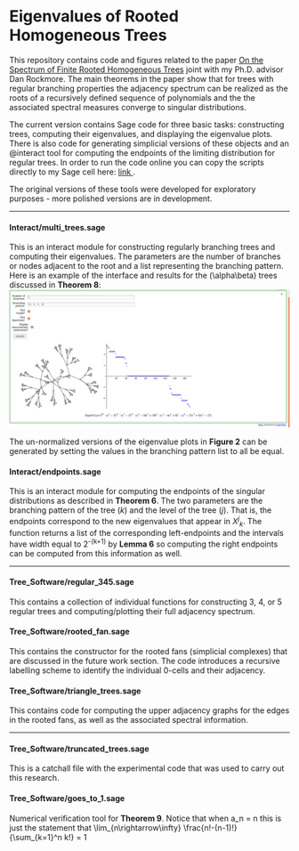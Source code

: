 # Eigenvalues of Rooted Homogeneous Trees

This repository contains code and figures related to the paper <a href="https://arxiv.org/abs/1903.07134"> On the Spectrum of Finite Rooted Homogeneous Trees<a/> joint with my Ph.D. advisor Dan Rockmore. The main theorems in the paper show that for trees with regular branching properties the adjacency spectrum can be realized as the roots of a recursively defined sequence of polynomials and the the associated spectral measures converge to singular distributions. 

The current version contains Sage code for three basic tasks: constructing trees, computing their eigenvalues, and displaying the eigenvalue plots. There is also code for generating simplicial versions of these objects and an @interact tool for computing the endpoints of the limiting distribution for regular trees. In order to run the code online you can copy the scripts directly to my Sage cell here: <a href="https://people.csail.mit.edu/ddeford/sage_cell"> link </a>. 

The original versions of these tools were developed for exploratory purposes - more polished versions are in development. 
***

#### Interact/multi_trees.sage
This is an interact module for constructing regularly branching trees and computing their eigenvalues. The parameters are the number of branches or nodes adjacent to the root and a list representing the branching pattern. Here is an example of the interface and results for the (\alpha\beta) trees discussed in **Theorem 8**: 
![alt text](https://raw.githubusercontent.com/drdeford/Tree_Eigenvalues/master/Tree_Figures/multi_example.png "MultiTrees Interface") 

The un-normalized versions of the eigenvalue plots in **Figure 2** can be generated by setting the values in the branching pattern list to all be equal. 

#### Interact/endpoints.sage
This is an interact module for computing the endpoints of the singular distributions as described in **Theorem 6**. The two parameters are the branching pattern of the tree (*k*) and the level of the tree (*j*). That is, the endpoints correspond to the new eigenvalues that appear in *X<sup>j</sup><sub>k</sub>*. The function returns a list of the corresponding left-endpoints and the intervals have width equal to 2<sup>-(k+1)</sup> by **Lemma 6** so computing the right endpoints can be computed from this information as well.

***


#### Tree_Software/regular_345.sage 
This contains a collection of individual functions for constructing 3, 4, or 5 regular trees and computing/plotting their full adjacency spectrum. 

#### Tree_Software/rooted_fan.sage 
This contains the constructor for the rooted fans (simplicial complexes) that are discussed in the future work section. The code introduces a recursive labelling scheme to identify the individual 0-cells and their adjacency. 

#### Tree_Software/triangle_trees.sage 
This contains code for computing the upper adjacency graphs for the edges in the rooted fans, as well as the associated spectral information. 
***

#### Tree_Software/truncated_trees.sage 
This is a catchall file with the experimental code that was used to carry out this research. 

#### Tree_Software/goes_to_1.sage
Numerical verification tool for **Theorem 9**. Notice that when a_n = n this is just the statement that \lim_{n\rightarrow\infty} \frac{n!-(n-1)!}{\sum_{k=1}^n k!} = 1

